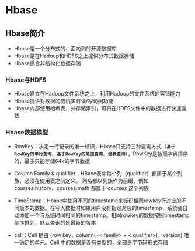 # Hbase

## Hbase简介

- Hbase是一个分布式的、面向列的开源数据库
- Hbase是在Hadoop和HDFS之上提供分布式数据存储
- Hbase适合非结构化数据存储

### Hbase与HDFS

- Hbase建立在Hadoop文件系统之上，利用Hadoop的文件系统的容错能力
- Hbase提供对数据的随机实时读/写访问功能
- Hbase内部使用哈希表，并存储索引，可将在HDFS文件中的数据进行快速查找

### Hbase数据模型

 - RowKey：决定一行记录的唯一标识，Hbase只支持三种查询方式（**`基于RowKey的单行查询`**、**`基于RowKey的范围查询`**、**`全表查询`**），RowKey是按照字典排序的，最多只能存储64k的字节数据

 - Column Family & qualifier：HBase表中每个列（qualifier）都属于某个列族，必须在使用表之前定义。 列名都以列族作为前缀，例如 courses:history、courses:math 都属于 courses 这个列族

 - TimeStamp：Hbase中使用不同的timestame来标识相同rowkey行对应的不同版本的数据。在写入数据时如果用户没有指定对应的timestamp，系统会自动添加一个与系统时间相同的timestamp。相同rowkey的数据按照timestamp倒序排列，默认查询的是最新的版本

 - cell：Cell 是由 {row key，column(=< family> + < qualifier>)，version} 唯一确定的单元。Cell 中的数据是没有类型的，全部是字节码形式存储 